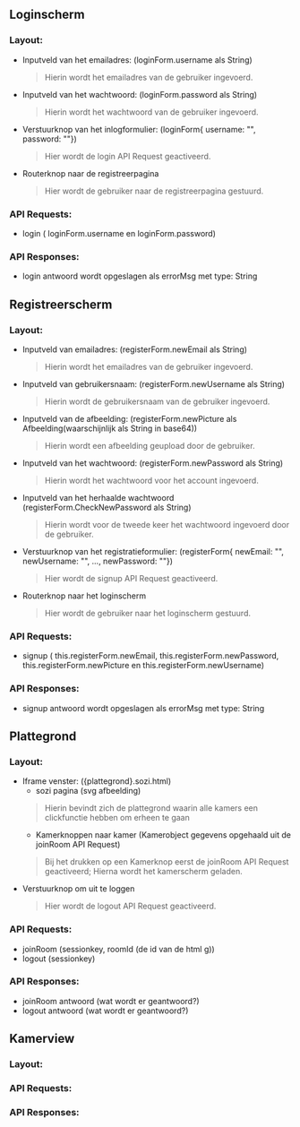 ## Loginscherm
### Layout:

  - Inputveld van het emailadres:  (loginForm.username als String)
    > Hierin wordt het emailadres van de gebruiker ingevoerd. 
  - Inputveld van het wachtwoord: (loginForm.password als String)
    > Hierin wordt het wachtwoord van de gebruiker ingevoerd.
  - Verstuurknop van het inlogformulier: (loginForm{ username: "", password: ""})
    > Hier wordt de login API Request geactiveerd.
  - Routerknop naar de registreerpagina
     > Hier wordt de gebruiker naar de registreerpagina gestuurd.
### API Requests:   

  - login ( loginForm.username en loginForm.password)
### API Responses:

  - login antwoord wordt opgeslagen als errorMsg met type: String 

## Registreerscherm
### Layout:

  - Inputveld van emailadres: (registerForm.newEmail als String)
     > Hierin wordt het emailadres van de gebruiker ingevoerd.
  - Inputveld van gebruikersnaam: (registerForm.newUsername als String)
     > Hierin wordt de gebruikersnaam van de gebruiker ingevoerd.
  - Inputveld van de afbeelding: (registerForm.newPicture als Afbeelding(waarschijnlijk als String in base64))
     > Hierin wordt een afbeelding geupload door de gebruiker.
  - Inputveld van het wachtwoord: (registerForm.newPassword als String)
     > Hierin wordt het wachtwoord voor het account ingevoerd.
  - Inputveld van het herhaalde wachtwoord (registerForm.CheckNewPassword als String)
    >  Hierin wordt voor de tweede keer het wachtwoord ingevoerd door de gebruiker.
  - Verstuurknop van het registratieformulier: (registerForm{ newEmail: "", newUsername: "", ..., newPassword: ""})
    >  Hier wordt de signup API Request geactiveerd.
  - Routerknop naar het loginscherm
    >  Hier wordt de gebruiker naar het loginscherm gestuurd.

### API Requests:

  - signup ( this.registerForm.newEmail, this.registerForm.newPassword, this.registerForm.newPicture en this.registerForm.newUsername)
### API Responses:

  - signup antwoord wordt opgeslagen als errorMsg met type: String
## Plattegrond
### Layout:
  - Iframe venster: ({plattegrond}.sozi.html)
    - sozi pagina (svg afbeelding)
     >  Hierin bevindt zich de plattegrond waarin alle kamers een clickfunctie hebben om erheen te gaan
    - Kamerknoppen naar kamer (Kamerobject gegevens opgehaald uit de joinRoom API Request)
     >  Bij het drukken op een Kamerknop eerst de joinRoom API Request geactiveerd;
     >  Hierna wordt het kamerscherm geladen.
  - Verstuurknop om uit te loggen
    >  Hier wordt de logout API Request geactiveerd.
### API Requests:

  - joinRoom (sessionkey, roomId (de id van de html g))
  - logout (sessionkey)

### API Responses:

  - joinRoom antwoord (wat wordt er geantwoord?)
  - logout antwoord (wat wordt er geantwoord?)

## Kamerview
### Layout:

### API Requests:

### API Responses:


